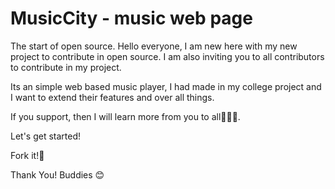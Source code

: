 # MusicCity - music web page

The start of open source.
Hello everyone, I am new here with my new project to contribute in open source. I am also inviting you to all contributors to contribute in my project.

Its an simple web based music player, I had made in my college project and I want to extend their features and over all things.

If you support, then I will learn more from you to all🙏🏻😅.

Let's get started!


Fork it!🥳

Thank You! Buddies 😊
